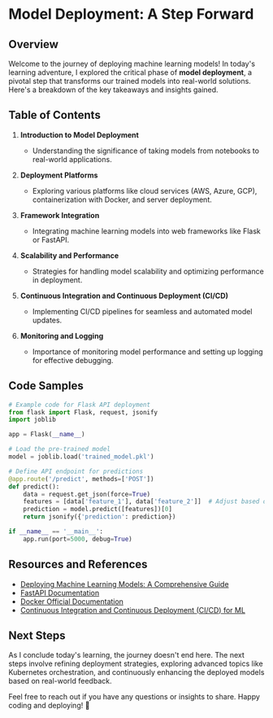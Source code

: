 # Model Deployment: A Step Forward

## Overview

Welcome to the journey of deploying machine learning models! In today's learning adventure, I explored the critical phase of **model deployment**, a pivotal step that transforms our trained models into real-world solutions. Here's a breakdown of the key takeaways and insights gained.

## Table of Contents

1. **Introduction to Model Deployment**
   - Understanding the significance of taking models from notebooks to real-world applications.

2. **Deployment Platforms**
   - Exploring various platforms like cloud services (AWS, Azure, GCP), containerization with Docker, and server deployment.

3. **Framework Integration**
   - Integrating machine learning models into web frameworks like Flask or FastAPI.

4. **Scalability and Performance**
   - Strategies for handling model scalability and optimizing performance in deployment.

5. **Continuous Integration and Continuous Deployment (CI/CD)**
   - Implementing CI/CD pipelines for seamless and automated model updates.

6. **Monitoring and Logging**
   - Importance of monitoring model performance and setting up logging for effective debugging.

## Code Samples

```python
# Example code for Flask API deployment
from flask import Flask, request, jsonify
import joblib

app = Flask(__name__)

# Load the pre-trained model
model = joblib.load('trained_model.pkl')

# Define API endpoint for predictions
@app.route('/predict', methods=['POST'])
def predict():
    data = request.get_json(force=True)
    features = [data['feature_1'], data['feature_2']]  # Adjust based on your model features
    prediction = model.predict([features])[0]
    return jsonify({'prediction': prediction})

if __name__ == '__main__':
    app.run(port=5000, debug=True)
```

## Resources and References

- [Deploying Machine Learning Models: A Comprehensive Guide](https://www.example.com)
- [FastAPI Documentation](https://fastapi.tiangolo.com/)
- [Docker Official Documentation](https://docs.docker.com/)
- [Continuous Integration and Continuous Deployment (CI/CD) for ML](https://www.example.com)

## Next Steps

As I conclude today's learning, the journey doesn't end here. The next steps involve refining deployment strategies, exploring advanced topics like Kubernetes orchestration, and continuously enhancing the deployed models based on real-world feedback.

Feel free to reach out if you have any questions or insights to share. Happy coding and deploying! 🚀